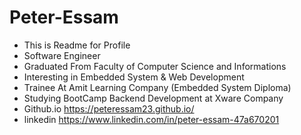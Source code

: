 # Peter-Essam
- This is Readme for Profile
- Software Engineer
- Graduated From Faculty of Computer Science and Informations
- Interesting in Embedded System & Web Development
- Trainee At Amit Learning Company (Embedded System Diploma)
- Studying BootCamp Backend Development at Xware Company
- Github.io https://peteressam23.github.io/
- linkedin  https://www.linkedin.com/in/peter-essam-47a670201

